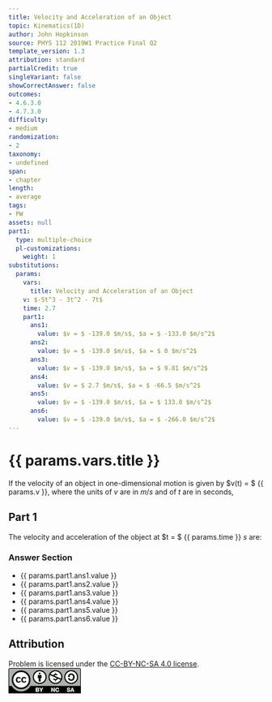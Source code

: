 ```yaml
---
title: Velocity and Acceleration of an Object
topic: Kinematics(1D)
author: John Hopkinson
source: PHYS 112 2019W1 Practice Final Q2
template_version: 1.3
attribution: standard
partialCredit: true
singleVariant: false
showCorrectAnswer: false
outcomes:
- 4.6.3.0
- 4.7.3.0
difficulty:
- medium
randomization:
- 2
taxonomy:
- undefined
span:
- chapter
length:
- average
tags:
- PW
assets: null
part1:
  type: multiple-choice
  pl-customizations:
    weight: 1
substitutions:
  params:
    vars:
      title: Velocity and Acceleration of an Object
    v: $-5t^3 - 3t^2 - 7t$
    time: 2.7
    part1:
      ans1:
        value: $v = $ -139.0 $m/s$, $a = $ -133.0 $m/s^2$
      ans2:
        value: $v = $ -139.0 $m/s$, $a = $ 0 $m/s^2$
      ans3:
        value: $v = $ -139.0 $m/s$, $a = $ 9.81 $m/s^2$
      ans4:
        value: $v = $ 2.7 $m/s$, $a = $ -66.5 $m/s^2$
      ans5:
        value: $v = $ -139.0 $m/s$, $a = $ 133.0 $m/s^2$
      ans6:
        value: $v = $ -139.0 $m/s$, $a = $ -266.0 $m/s^2$
---
```

# {{ params.vars.title }}
If the velocity of an object in one-dimensional motion is given by $v(t) = $ {{ params.v }}, where the units of $v$ are in $m/s$ and of $t$ are in seconds,

## Part 1

The velocity and acceleration of the object at $t = $ {{ params.time }} $s$ are:

### Answer Section

- {{ params.part1.ans1.value }}
- {{ params.part1.ans2.value }}
- {{ params.part1.ans3.value }}
- {{ params.part1.ans4.value }}
- {{ params.part1.ans5.value }}
- {{ params.part1.ans6.value }}

## Attribution

Problem is licensed under the [CC-BY-NC-SA 4.0 license](https://creativecommons.org/licenses/by-nc-sa/4.0/).<br> ![The Creative Commons 4.0 license requiring attribution-BY, non-commercial-NC, and share-alike-SA license.](https://raw.githubusercontent.com/firasm/bits/master/by-nc-sa.png)